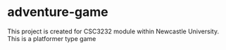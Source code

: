 # adventure-game
This project is created for CSC3232 module within Newcastle University. This is a platformer type game
